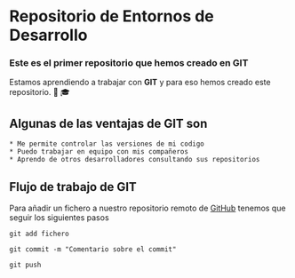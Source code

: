 # Repositorio de Entornos de Desarrollo
### Este es el primer repositorio que hemos creado en GIT
Estamos aprendiendo a trabajar con **GIT** y para eso hemos creado este repositorio. :child: :mortar_board:
## Algunas de las ventajas de GIT son
    * Me permite controlar las versiones de mi codigo
    * Puedo trabajar en equipo con mis compañeros
    * Aprendo de otros desarrolladores consultando sus repositorios
## Flujo de trabajo de GIT
Para añadir un fichero a nuestro repositorio remoto de [GitHub](https://github.com/) tenemos que seguir los siguientes pasos
```
git add fichero
```
```
git commit -m "Comentario sobre el commit"
```
```
git push
```



